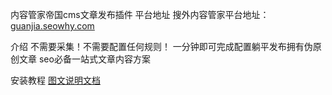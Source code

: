 内容管家帝国cms文章发布插件
平台地址
搜外内容管家平台地址：<a href="https://guanjia.seowhy.com">guanjia.seowhy.com</a>

介绍
不需要采集！不需要配置任何规则！ 一分钟即可完成配置躺平发布拥有伪原创文章 seo必备一站式文章内容方案

安装教程
<a href="https://www.seowhy.com/a/2092.html">图文说明文档</a>